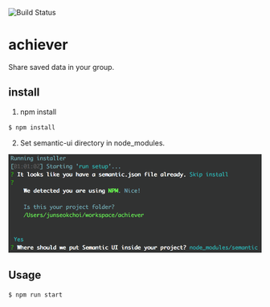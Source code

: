 ![Build Status](https://travis-ci.org/jicjjang/achiever.svg?branch=master)

# achiever
Share saved data in your group.

## install

1. npm install
~~~javascript
$ npm install
~~~

2. Set semantic-ui directory in node_modules.

![alt text](./static/readme/semantic-ui_path.png)


## Usage
~~~javscript
$ npm run start
~~~

